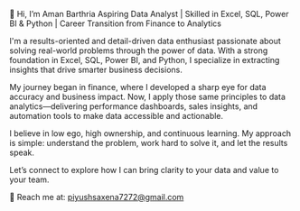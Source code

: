 👋 Hi, I’m Aman Barthria
Aspiring Data Analyst | Skilled in Excel, SQL, Power BI & Python | Career Transition from Finance to Analytics

I'm a results-oriented and detail-driven data enthusiast passionate about solving real-world problems through the power of data. With a strong foundation in Excel, SQL, Power BI, and Python, I specialize in extracting insights that drive smarter business decisions.

My journey began in finance, where I developed a sharp eye for data accuracy and business impact. Now, I apply those same principles to data analytics—delivering performance dashboards, sales insights, and automation tools to make data accessible and actionable.

I believe in low ego, high ownership, and continuous learning. My approach is simple: understand the problem, work hard to solve it, and let the results speak.

Let’s connect to explore how I can bring clarity to your data and value to your team.

📩 Reach me at: piyushsaxena7272@gmail.com
